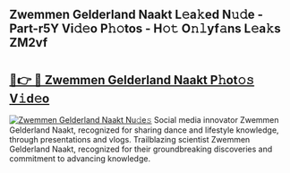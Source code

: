 ## Zwemmen Gelderland Naakt L𝚎a𝚔ed N𝚞𝚍e - Part-r5Y Vi𝚍𝚎o P𝚑𝚘tos - H𝚘𝚝 O𝚗𝚕yf𝚊ns L𝚎a𝚔s ZM2vf

# <h2><a href="http://kf2gwng.oniu.top/?m=Zwemmen+Gelderland+Naakt">🔗👉 🔴 Zwemmen Gelderland Naakt P𝚑ot𝚘𝚜 V𝚒d𝚎o</a></h2>

[![Zwemmen Gelderland Naakt Nu𝚍e𝚜](https://i.imgur.com/0qMVB7G.gif)](http://kf2gwng.oniu.top/?m=Zwemmen+Gelderland+Naakt)
Social media innovator Zwemmen Gelderland Naakt, recognized for sharing dance and lifestyle knowledge, through presentations and vlogs. Trailblazing scientist Zwemmen Gelderland Naakt, recognized for their groundbreaking discoveries and commitment to advancing knowledge.  
